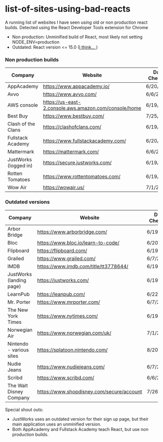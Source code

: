 # list-of-sites-using-bad-reacts
A running list of websites I have seen using old or non production react builds. Detected using the React Developer Tools extension for Chrome

* Non production: Unminified build of React, most likely not setting NODE_ENV=production
* Outdated: React version <= 15.0 ([I think... ](https://github.com/facebook/react-devtools/blob/2f05848dc8c68d939b3f9077f876650cf48e1874/backend/installGlobalHook.js#L112))

### Non production builds
| Company | Website | Date Checked |
|---------|---------|--------------|
| AppAcademy | https://www.appacademy.io/ | 6/20/2018 |
| Avvo | https://www.avvo.com/ | 6/6/2018 |
| AWS console | https://us-east-2.console.aws.amazon.com/console/home | 6/19/2018 |
| Best Buy | https://www.bestbuy.com/ | 7/25/2018 |
| Clash of the Clans | https://clashofclans.com/ | 6/19/2018 |
| Fullstack Academy | https://www.fullstackacademy.com/ | 6/20/2018 |
| Mattermark |https://mattermark.com/ | 6/6/2018 |
| JustWorks (logged in) | https://secure.justworks.com/ | 6/19/2018 |
| Rotten Tomatoes | https://www.rottentomatoes.com/ | 6/19/2018 |
| Wow Air | https://wowair.us/ | 7/1/2018 |

### Outdated versions
| Company | Website | Date Checked |
|---------|---------|--------------|
| Arbor Bridge | https://www.arborbridge.com/ | 6/19/2018 |
| Bloc | https://www.bloc.io/learn-to-code/ | 6/20/2018 |
| Flipboard | https://flipboard.com/ | 6/19/2018 |
| Grailed | https://www.grailed.com/ | 6/7/2018 |
| IMDB | https://www.imdb.com/title/tt3778644/ | 6/19/2018 |
| JustWorks (landing page) | https://justworks.com/ | 6/19/2018 |
| LearnPub | https://leanpub.com/ | 6/22/2018 |
| Mr. Porter | https://www.mrporter.com/ | 6/7/2018 |
| The New York Times | https://www.nytimes.com/ | 6/19/2018 |
| Norwegian Air | https://www.norwegian.com/uk/ | 7/1/2018 |
| Nintendo - various sites | https://splatoon.nintendo.com/ | 8/20/2018 |
| Nudie Jeans | https://www.nudiejeans.com/ | 6/7/2018 |
| Scribd | https://www.scribd.com/ | 6/6/2018 |
| The Walt Disney Company | https://www.shopdisney.com/secure/account | 7/26/2018 |

Special shout outs:
  * JustWorks uses an outdated version for their sign up page, but their main application uses an unminified version.
  * Both AppAcademy and Fullstack Academy teach React, but use non production builds.
